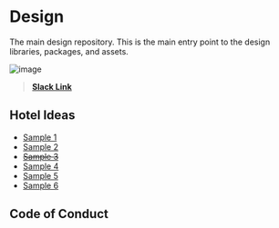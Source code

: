 # Design

The main design repository. This is the main entry point to the design libraries, packages, and assets.

![image](https://user-images.githubusercontent.com/17856665/83970742-38a11980-a8cf-11ea-959d-991b74bca486.png)

> [**Slack Link**](https://hngi7.slack.com/archives/C013K32KMRQ/p1591537539422700)

## Hotel Ideas

- [Sample 1](https://github.com/hng-teamfury-org/design/tree/dev/samples/sample1)
- [Sample 2](https://github.com/hng-teamfury-org/design/tree/dev/samples/sample2)
- [~~Sample 3~~](https://github.com/hng-teamfury-org/design/tree/dev/samples/sample3)
- [Sample 4](https://github.com/hng-teamfury-org/design/tree/dev/samples/sample4)
- [Sample 5](https://github.com/hng-teamfury-org/design/tree/dev/samples/sample5)
- [Sample 6](https://github.com/hng-teamfury-org/design/tree/dev/samples/sample6)

## Code of Conduct
